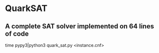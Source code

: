 # QuarkSAT 
## A complete SAT solver implemented on 64 lines of code

time pypy3|python3 quark_sat.py <instance.cnf>

